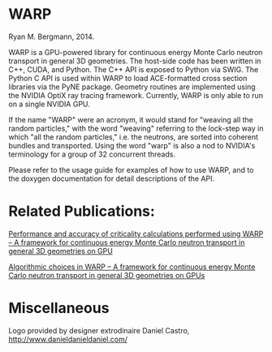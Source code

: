 WARP
=======================
Ryan M. Bergmann, 2014.

WARP is a GPU-powered library for continuous energy Monte Carlo neutron transport in general 3D geometries.  The host-side code has been written in C++, CUDA, and Python.  The C++ API is exposed to Python via SWIG.  The Python C API is used within WARP to load ACE-formatted cross section libraries via the PyNE package.  Geometry routines are implemented using the NVIDIA OptiX ray tracing framework.  Currently, WARP is only able to run on a single NVIDIA GPU.

If the name "WARP" were an acronym, it would stand for "weaving all the random particles," with the word "weaving" referring to the lock-step way in which "all the random particles," i.e. the neutrons, are sorted into coherent bundles and transported.  Using the word "warp" is also a nod to NVIDIA's terminology for a group of 32 concurrent threads. 

Please refer to the usage guide for examples of how to use WARP, and to the doxygen documentation for detail descriptions of the API.

# Related Publications:

[Performance and accuracy of criticality calculations performed using WARP – A framework for continuous energy Monte Carlo neutron transport in general 3D geometries on GPU](https://doi.org/10.1016/j.anucene.2017.01.027)

[Algorithmic choices in WARP – A framework for continuous energy Monte Carlo neutron transport in general 3D geometries on GPUs](https://doi.org/10.1016/j.anucene.2014.10.039)


# Miscellaneous

Logo provided by designer extrodinaire Daniel Castro, http://www.danieldanieldaniel.com/

